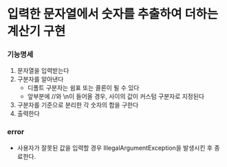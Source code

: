 # 입력한 문자열에서 숫자를 추출하여 더하는 계산기 구현

### 기능명세

1. 문자열을 입력받는다
2. 구분자를 알아낸다
   - 디폴트 구분자는 쉼표 또는 콜론이 될 수 있다
   - 앞부분에 //와 \n이 들어올 경우, 사이의 값이 커스텀 구분자로 지정된다
3. 구분자를 기준으로 분리한 각 숫자의 합을 구한다
4. 출력한다


### error
- 사용자가 잘못된 값을 입력할 경우 IllegalArgumentException을 발생시킨 후 종료한다.
